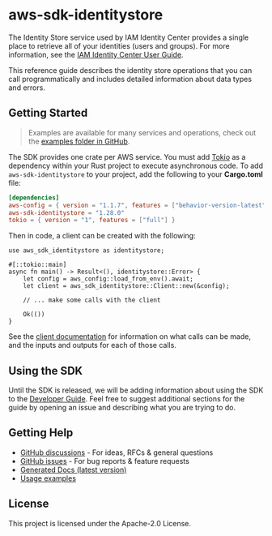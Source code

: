 # aws-sdk-identitystore

The Identity Store service used by IAM Identity Center provides a single place to retrieve all of your identities (users and groups). For more information, see the [IAM Identity Center User Guide](https://docs.aws.amazon.com/singlesignon/latest/userguide/what-is.html).

This reference guide describes the identity store operations that you can call programmatically and includes detailed information about data types and errors.

## Getting Started

> Examples are available for many services and operations, check out the
> [examples folder in GitHub](https://github.com/awslabs/aws-sdk-rust/tree/main/examples).

The SDK provides one crate per AWS service. You must add [Tokio](https://crates.io/crates/tokio)
as a dependency within your Rust project to execute asynchronous code. To add `aws-sdk-identitystore` to
your project, add the following to your **Cargo.toml** file:

```toml
[dependencies]
aws-config = { version = "1.1.7", features = ["behavior-version-latest"] }
aws-sdk-identitystore = "1.28.0"
tokio = { version = "1", features = ["full"] }
```

Then in code, a client can be created with the following:

```rust,no_run
use aws_sdk_identitystore as identitystore;

#[::tokio::main]
async fn main() -> Result<(), identitystore::Error> {
    let config = aws_config::load_from_env().await;
    let client = aws_sdk_identitystore::Client::new(&config);

    // ... make some calls with the client

    Ok(())
}
```

See the [client documentation](https://docs.rs/aws-sdk-identitystore/latest/aws_sdk_identitystore/client/struct.Client.html)
for information on what calls can be made, and the inputs and outputs for each of those calls.

## Using the SDK

Until the SDK is released, we will be adding information about using the SDK to the
[Developer Guide](https://docs.aws.amazon.com/sdk-for-rust/latest/dg/welcome.html). Feel free to suggest
additional sections for the guide by opening an issue and describing what you are trying to do.

## Getting Help

* [GitHub discussions](https://github.com/awslabs/aws-sdk-rust/discussions) - For ideas, RFCs & general questions
* [GitHub issues](https://github.com/awslabs/aws-sdk-rust/issues/new/choose) - For bug reports & feature requests
* [Generated Docs (latest version)](https://awslabs.github.io/aws-sdk-rust/)
* [Usage examples](https://github.com/awslabs/aws-sdk-rust/tree/main/examples)

## License

This project is licensed under the Apache-2.0 License.

